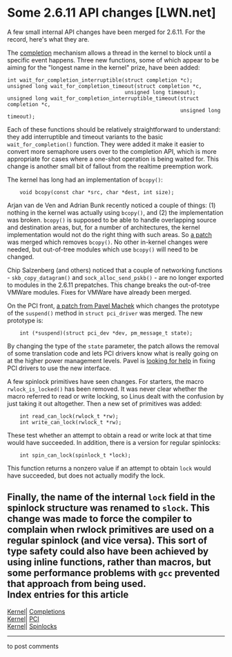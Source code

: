 # Some 2.6.11 API changes [LWN.net]

A few small internal API changes have been merged for 2.6.11. For the record, here's what they are. 

The [completion](/Articles/23993/) mechanism allows a thread in the kernel to block until a specific event happens. Three new functions, some of which appear to be aiming for the "longest name in the kernel" prize, have been added: 
    
    
    int wait_for_completion_interruptible(struct completion *c);
    unsigned long wait_for_completion_timeout(struct completion *c,
    	                                  unsigned long timeout);
    unsigned long wait_for_completion_interruptible_timeout(struct completion *c,
                                                            unsigned long timeout);
    

Each of these functions should be relatively straightforward to understand: they add interruptible and timeout variants to the basic `wait_for_completion()` function. They were added it make it easier to convert more semaphore users over to the completion API, which is more appropriate for cases where a one-shot operation is being waited for. This change is another small bit of fallout from the realtime preemption work. 

The kernel has long had an implementation of `bcopy()`: 
    
    
        void bcopy(const char *src, char *dest, int size);
    

Arjan van de Ven and Adrian Bunk recently noticed a couple of things: (1) nothing in the kernel was actually using `bcopy()`, and (2) the implementation was broken. `bcopy()` is supposed to be able to handle overlapping source and destination areas, but, for a number of architectures, the kernel implementation would not do the right thing with such areas. So [a patch](/Articles/120622/) was merged which removes `bcopy()`. No other in-kernel changes were needed, but out-of-tree modules which use `bcopy()` will need to be changed. 

Chip Salzenberg (and others) noticed that a couple of networking functions \- `skb_copy_datagram()` and `sock_alloc_send_pskb()` \- are no longer exported to modules in the 2.6.11 prepatches. This change breaks the out-of-tree VMWare modules. Fixes for VMWare have already been merged. 

On the PCI front, [a patch from Pavel Machek](/Articles/120626/) which changes the prototype of the `suspend()` method in `struct pci_driver` was merged. The new prototype is: 
    
    
        int (*suspend)(struct pci_dev *dev, pm_message_t state);
    

By changing the type of the `state` parameter, the patch allows the removal of some translation code and lets PCI drivers know what is really going on at the higher power management levels. Pavel is [looking for help](/Articles/120633/) in fixing PCI drivers to use the new interface. 

A few spinlock primitives have seen changes. For starters, the macro `rwlock_is_locked()` has been removed. It was never clear whether the macro referred to read or write locking, so Linus dealt with the confusion by just taking it out altogether. Then a new set of primitives was added: 
    
    
        int read_can_lock(rwlock_t *rw);
        int write_can_lock(rwlock_t *rw);
    

These test whether an attempt to obtain a read or write lock at that time would have succeeded. In addition, there is a version for regular spinlocks: 
    
    
        int spin_can_lock(spinlock_t *lock);
    

This function returns a nonzero value if an attempt to obtain `lock` would have succeeded, but does not actually modify the lock. 

Finally, the name of the internal `lock` field in the spinlock structure was renamed to `slock`. This change was made to force the compiler to complain when rwlock primitives are used on a regular spinlock (and vice versa). This sort of type safety could also have been achieved by using inline functions, rather than macros, but some performance problems with `gcc` prevented that approach from being used.  
Index entries for this article  
---  
[Kernel](/Kernel/Index)| [Completions](/Kernel/Index#Completions)  
[Kernel](/Kernel/Index)| [PCI](/Kernel/Index#PCI)  
[Kernel](/Kernel/Index)| [Spinlocks](/Kernel/Index#Spinlocks)  
  


* * *

to post comments 
